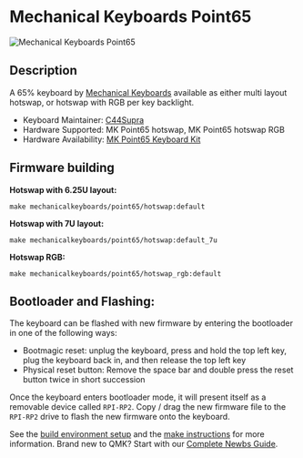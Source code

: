 # Mechanical Keyboards Point65

![Mechanical Keyboards Point65](https://i.imgur.com/lTEwGBR.png)
## Description
A 65% keyboard by [Mechanical Keyboards](https://mechanicalkeyboards.com) available as either multi layout hotswap, or hotswap with RGB per key backlight.

* Keyboard Maintainer: [C44Supra](https://github.com/C44Supra)
* Hardware Supported: MK Point65 hotswap, MK Point65 hotswap RGB
* Hardware Availability: [MK Point65 Keyboard Kit](https://mechanicalkeyboards.com/products/mk-point65-keyboard-kit)

## Firmware building
**Hotswap with 6.25U layout:**
    
    make mechanicalkeyboards/point65/hotswap:default

**Hotswap with 7U layout:**
    
    make mechanicalkeyboards/point65/hotswap:default_7u

**Hotswap RGB:**
    
    make mechanicalkeyboards/point65/hotswap_rgb:default

## Bootloader and Flashing:
The keyboard can be flashed with new firmware by entering the bootloader in one of the following ways:
- Bootmagic reset: unplug the keyboard, press and hold the top left key, plug the keyboard back in, and then release the top left key
- Physical reset button: Remove the space bar and double press the reset button twice in short succession

Once the keyboard enters bootloader mode, it will present itself as a removable device called `RPI-RP2`. Copy / drag the new firmware file to the `RPI-RP2` drive to flash the new firmware onto the keyboard.

See the [build environment setup](https://docs.qmk.fm/#/getting_started_build_tools) and the [make instructions](https://docs.qmk.fm/#/getting_started_make_guide) for more information. Brand new to QMK? Start with our [Complete Newbs Guide](https://docs.qmk.fm/#/newbs).